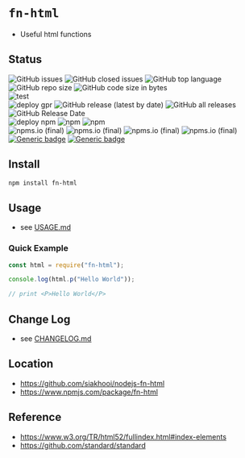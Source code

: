 # `fn-html`

- Useful html functions

## Status

![GitHub issues](https://img.shields.io/github/issues/siakhooi/nodejs-fn-html)
![GitHub closed issues](https://img.shields.io/github/issues-closed/siakhooi/nodejs-fn-html)
![GitHub top language](https://img.shields.io/github/languages/top/siakhooi/nodejs-fn-html)
![GitHub repo size](https://img.shields.io/github/repo-size/siakhooi/nodejs-fn-html)
![GitHub code size in bytes](https://img.shields.io/github/languages/code-size/siakhooi/nodejs-fn-html)<BR>
![test](https://github.com/siakhooi/nodejs-fn-html/actions/workflows/build.yml/badge.svg)<BR>
![deploy gpr](https://github.com/siakhooi/nodejs-fn-html/actions/workflows/publish-gpr.yml/badge.svg)
![GitHub release (latest by date)](https://img.shields.io/github/v/release/siakhooi/nodejs-fn-html)
![GitHub all releases](https://img.shields.io/github/downloads/siakhooi/nodejs-fn-html/total?color=33cb56)
![GitHub Release Date](https://img.shields.io/github/release-date/siakhooi/nodejs-fn-html)<BR>
![deploy npm](https://github.com/siakhooi/nodejs-fn-html/actions/workflows/publish-npm.yml/badge.svg)
![npm](https://img.shields.io/npm/v/fn-html?color=0e7fc0&label=release)
![npm](https://img.shields.io/npm/dt/fn-html)<BR>
![npms.io (final)](https://img.shields.io/npms-io/final-score/fn-html)
![npms.io (final)](https://img.shields.io/npms-io/maintenance-score/fn-html)
![npms.io (final)](https://img.shields.io/npms-io/popularity-score/fn-html)
![npms.io (final)](https://img.shields.io/npms-io/quality-score/fn-html)<BR>
[![Generic badge](https://img.shields.io/badge/Funding-BuyMeACoffee-33cb56.svg)](https://www.buymeacoffee.com/siakhooi)
[![Generic badge](https://img.shields.io/badge/Funding-Ko%20Fi-33cb56.svg)](https://ko-fi.com/siakhooi)

## Install

```bash
npm install fn-html
```

## Usage

- see [USAGE.md](USAGE.md)

### Quick Example

```js
const html = require("fn-html");

console.log(html.p("Hello World"));

// print <P>Hello World</P>
```

## Change Log

- see [CHANGELOG.md](CHANGELOG.md)

## Location

- <https://github.com/siakhooi/nodejs-fn-html>
- <https://www.npmjs.com/package/fn-html>

## Reference

- <https://www.w3.org/TR/html52/fullindex.html#index-elements>
- <https://github.com/standard/standard>
